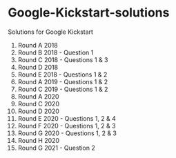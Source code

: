 # Google-Kickstart-solutions

Solutions for Google Kickstart

1. Round A 2018
2. Round B 2018 - Question 1
3. Round C 2018 - Questions 1 & 3
4. Round D 2018
5. Round E 2018 - Questions 1 & 2
6. Round A 2019 - Questions 1 & 2
7. Round C 2019 - Questions 1 & 2
8. Round A 2020
9. Round C 2020
10. Round D 2020
11. Round E 2020 - Questions 1, 2 & 4
12. Round F 2020 - Questions 1, 2 & 3
13. Round G 2020 - Questions 1, 2 & 3
14. Round H 2020
15. Round G 2021 - Question 2
